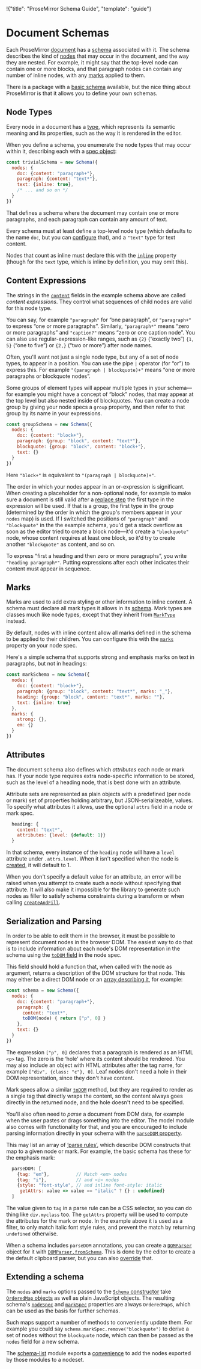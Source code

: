 !{"title": "ProseMirror Schema Guide",
  "template": "guide"}

# Document Schemas

Each ProseMirror [document](../doc/) has a [schema](##model.Schema)
associated with it. The schema describes the kind of
[nodes](##model.Node) that may occur in the document, and the way they
are nested. For example, it might say that the top-level node can
contain one or more blocks, and that paragraph nodes can contain any
number of inline nodes, with any [marks](##model.Mark) applied to
them.

There is a package with a [basic schema](##schema-basic) available,
but the nice thing about ProseMirror is that it allows you to define
your own schemas.

## Node Types

Every node in a document has a [type](##model.NodeType), which represents
its semantic meaning and its properties, such as the way it is
rendered in the editor.

When you define a schema, you enumerate the node types that may occur
within it, describing each with a [spec object](##model.NodeSpec):

```javascript
const trivialSchema = new Schema({
  nodes: {
    doc: {content: "paragraph+"},
    paragraph: {content: "text*"},
    text: {inline: true},
    /* ... and so on */
  }
})
```

That defines a schema where the document may contain one or more
paragraphs, and each paragraph can contain any amount of text.

Every schema must at least define a top-level node type (which
defaults to the name `doc`, but you can
[configure](##model.Schema.topNodeType) that), and a `"text"` type for
text content.

Nodes that count as inline must declare this with the
[`inline`](##model.NodeSpec.inline) property (though for the `text`
type, which is inline by definition, you may omit this).

## Content Expressions

The strings in the [`content`](##model.NodeSpec.content) fields in the
example schema above are called _content expressions_. They control
what sequences of child nodes are valid for this node type.

You can say, for example `"paragraph"` for “one paragraph”, or
`"paragraph+"` to express “one or more paragraphs”. Similarly,
`"paragraph*"` means “zero or more paragraphs” and `"caption?"` means
“zero or one caption node”. You can also use regular-expression-like
ranges, such as `{2}` (“exactly two”) `{1, 5}` (“one to five”) or
`{2,}` (“two or more”) after node names.

Often, you'll want not just a single node type, but any of a set of
node types, to appear in a position. You can use the pipe `|` operator
(for “or”) to express this. For example `"(paragraph | blockquote)+"`
means “one or more paragraphs or blockquote nodes”.

Some groups of element types will appear multiple types in your
schema—for example you might have a concept of “block” nodes, that may
appear at the top level but also nested inside of blockquotes. You can
create a node group by giving your node specs a `group` property, and
then refer to that group by its name in your expressions.

```javascript
const groupSchema = new Schema({
  nodes: {
    doc: {content: "block+"},
    paragraph: {group: "block", content: "text*"},
    blockquote: {group: "block", content: "block+"},
    text: {}
  }
})
```

Here `"block+"` is equivalent to `"(paragraph | blockquote)+"`.

The order in which your nodes appear in an or-expression is
significant. When creating a placeholder for a non-optional node, for
example to make sure a document is still valid after a [replace
step](##transform.ReplaceStep) the first type in the expression will
be used. If that is a group, the first type in the group (determined
by the order in which the group's members appear in your `nodes` map)
is used. If I switched the positions of `"paragraph"` and
`"blockquote"` in the the example schema, you'd get a stack overflow
as soon as the editor tried to create a block node—it'd create a
`"blockquote"` node, whose content requires at least one block, so
it'd try to create another `"blockquote"` as content, and so on.

To express “first a heading and then zero or more paragraphs”, you
write `"heading paragraph*"`. Putting expressions after each other
indicates their content must appear in sequence.

## Marks

Marks are used to add extra styling or other information to inline
content. A schema must declare all mark types it allows in its
[schema](##model.Schema). Mark types are classes much like node types,
except that they inherit from [`MarkType`](##model.MarkType) instead.

By default, nodes with inline content allow all marks defined in the
schema to be applied to their children. You can configure this with
the [`marks`](##model.NodeSpec.marks) property on your node spec.

Here's a simple schema that supports strong and emphasis marks on
text in paragraphs, but not in headings:

```javascript
const markSchema = new Schema({
  nodes: {
    doc: {content: "block+"},
    paragraph: {group: "block", content: "text*", marks: "_"},
    heading: {group: "block", content: "text*", marks: ""},
    text: {inline: true}
  },
  marks: {
    strong: {},
    em: {}
  }
})
```

## Attributes

The document schema also defines which _attributes_ each node or mark
has. If your node type requires extra node-specific information to be
stored, such as the level of a heading node, that is best done with an
attribute.

Attribute sets are represented as plain objects with a predefined (per
node or mark) set of properties holding arbitrary, but
JSON-serializeable, values. To specify what attributes it allows, use
the optional `attrs` field in a node or mark spec.

```javascript
  heading: {
    content: "text*",
    attributes: {level: {default: 1}}
  }
```

In that schema, every instance of the `heading` node will have a
`level` attribute under `.attrs.level`. When it isn't specified when
the node is [created](##model.NodeType.create), it will default to 1.

When you don't specify a default value for an attribute, an error will
be raised when you attempt to create such a node without specifying
that attribute. It will also make it impossible for the library to
generate such nodes as filler to satisfy schema constraints during a
transform or when calling
[`createAndFill`](##model.NodeType.createAndFill).

## Serialization and Parsing

In order to be able to edit them in the browser, it must be possible
to represent document nodes in the browser DOM. The easiest way to do
that is to include information about each node's DOM representation in
the schema using the [`toDOM` field](##model.NodeSpec.toDOM) in the
node spec.

This field should hold a function that, when called with the node as
argument, returns a description of the DOM structure for that node.
This may either be a direct DOM node or an [array describing
it](##model.DOMOutputSpec), for example:

```javascript
const schema = new Schema({
  nodes: {
    doc: {content: "paragraph+"},
    paragraph: {
      content: "text*",
      toDOM(node) { return ["p", 0] }
    },
    text: {}
  }
})
```

The expression `["p", 0]` declares that a paragraph is rendered as an
HTML `<p>` tag. The zero is the ‘hole’ where its content should be
rendered. You may also include an object with HTML attributes after
the tag name, for example `["div", {class: "c"}, 0]`. Leaf nodes don't
need a hole in their DOM representation, since they don't have
content.

Mark specs allow a similar [`toDOM`](##model.MarkSpec.toDOM) method,
but they are required to render as a single tag that directly wraps
the content, so the content always goes directly in the returned node,
and the hole doesn't need to be specified.

You'll also often need to _parse_ a document from DOM data, for
example when the user pastes or drags something into the editor. The
model module also comes with functionality for that, and you are
encouraged to include parsing information directly in your schema with
the [`parseDOM` property](##model.NodeSpec.parseDOM).

This may list an array of [‘parse rules’](##model.ParseRule), which
describe DOM constructs that map to a given node or mark. For example,
the basic schema has these for the emphasis mark:

```javascript
  parseDOM: [
    {tag: "em"},          // Match <em> nodes
    {tag: "i"},           // and <i> nodes
    {style: "font-style", // and inline font-style: italic
     getAttrs: value => value == "italic" ? {} : undefined}
  ]
```

The value given to `tag` in a parse rule can be a CSS selector, so you
can do thing like `div.myclass` too. The `getAttrs` property will be
used to compute the attributes for the mark or node. In the example
above it is used as a filter, to only match italic font style rules,
and prevent the match by returning `undefined` otherwise.

When a schema includes `parseDOM` annotations, you can create a
[`DOMParser`](##model.DOMParser) object for it with
[`DOMParser.fromSchema`](##model.DOMParser^fromSchema). This is done
by the editor to create a the default clipboard parser, but you can
also [override](##view.EditorProps.clipboardParser) that.

## Extending a schema

The `nodes` and `marks` options passed to the [`Schema`
constructor](##model.Schema) take [`OrderedMap`
objects](https://github.com/marijnh/orderedmap#readme) as well as
plain JavaScript objects. The resulting schema's
[`nodeSpec`](##model.Schema.nodeSpec) and
[`markSpec`](##model.Schema.markSpec) properties are always
`OrderedMap`s, which can be used as the basis for further schemas.

Such maps support a number of methods to conveniently update them. For
example you could say `schema.markSpec.remove("blockquote")` to derive
a set of nodes without the `blockquote` node, which can then be passed
as the `nodes` field for a new schema.

The [schema-list](##schema-list) module exports a
[convenience](##schema-list.addListNodes) to add the nodes exported by
those modules to a nodeset.
